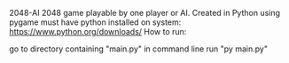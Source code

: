 2048-AI
2048 game playable by one player or AI. Created in Python using pygame
must have python installed on system: https://www.python.org/downloads/
How to run:

go to directory containing "main.py" in command line
run "py main.py"
